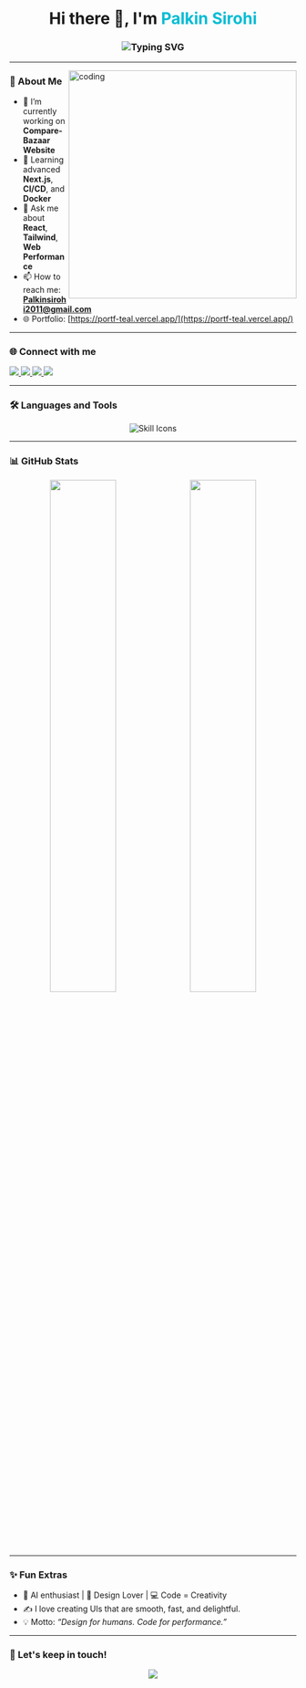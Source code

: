 <!-- GITHUB README FOR PALKIN SIROHI -->

<h1 align="center">
  Hi there 👋, I'm <span style="color:#00bcd4;">Palkin Sirohi</span>
</h1>

<h3 align="center">
  <img src="https://readme-typing-svg.demolab.com?font=Fira+Code&size=24&pause=1000&color=00BCD4&center=true&vCenter=true&width=435&lines=Software+Developer+%7C+React+%26+Next.js;UI+Designer+%7C+TailwindCSS+%26+Figma;Love+to+build+Clean+%26+Fast+Web+Apps!" alt="Typing SVG" />
</h3>

---

<img align="right" alt="coding" width="400" src="https://i.pinimg.com/originals/7e/b2/49/7eb249f2fd2e58e9ad6dd60ef892971b.gif">

### 🚀 About Me

- 🔭 I’m currently working on **Compare-Bazaar Website**  
- 🌱 Learning advanced **Next.js**, **CI/CD**, and **Docker**  
- 💬 Ask me about **React**, **Tailwind**, **Web Performance**  
- 📫 How to reach me: **Palkinsirohi2011@gmail.com**  
- 🌐 Portfolio: [https://portf-teal.vercel.app/](https://portf-teal.vercel.app/)

---

### 🌐 Connect with me

<p align="left">
  <a href="https://www.linkedin.com/in/palkin-sirohi-8ab36624a/" target="_blank">
    <img src="https://img.shields.io/badge/LinkedIn-blue?style=for-the-badge&logo=linkedin" />
  </a>
  <a href="https://leetcode.com/u/palkinsirohi/" target="_blank">
    <img src="https://img.shields.io/badge/LeetCode-orange?style=for-the-badge&logo=leetcode" />
  </a>
  <a href="https://www.hackerrank.com/profile/palkinsirohi2011" target="_blank">
    <img src="https://img.shields.io/badge/HackerRank-2EC866?style=for-the-badge&logo=hackerrank" />
  </a>
  <a href="https://www.geeksforgeeks.org/user/palkinsir38s7/" target="_blank">
    <img src="https://img.shields.io/badge/GeeksforGeeks-1F8ACB?style=for-the-badge&logo=geeksforgeeks" />
  </a>
</p>

---

### 🛠️ Languages and Tools

<p align="center">
  <img src="https://skillicons.dev/icons?i=html,css,js,react,nextjs,tailwind,nodejs,express,java,python,c,cpp,kotlin,mongodb,mysql,git,docker,figma,postman,opencv,github" alt="Skill Icons" />
</p>

---

### 📊 GitHub Stats 

<p align="center">
  <img src="https://github-readme-stats.vercel.app/api?username=palkinsirohi&show_icons=true&theme=radical" width="48%" />
  <img src="https://github-readme-stats.vercel.app/api/top-langs/?username=palkinsirohi&layout=compact&theme=radical" width="48%" />
</p>





---

### ✨ Fun Extras

- 🧠 AI enthusiast | 🎨 Design Lover | 💻 Code = Creativity  
- ✍️ I love creating UIs that are smooth, fast, and delightful.  
- 💡 Motto: *“Design for humans. Code for performance.”*

---

### 🌊 Let's keep in touch!

<p align="center">
  <img src="https://capsule-render.vercel.app/api?type=waving&color=00bcd4&height=100&section=footer" />
</p>

